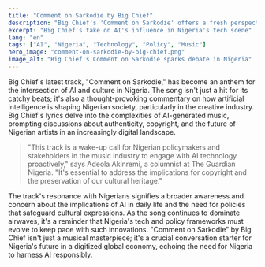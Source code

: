 ```yaml
---
title: "Comment on Sarkodie by Big Chief"
description: "Big Chief's 'Comment on Sarkodie' offers a fresh perspective on AI's impact in Nigeria"
excerpt: "Big Chief's take on AI's influence in Nigeria's tech scene"
lang: "en"
tags: ["AI", "Nigeria", "Technology", "Policy", "Music"]
hero_image: "comment-on-sarkodie-by-big-chief.png"
image_alt: "Big Chief's Comment on Sarkodie sparks debate in Nigeria"
---
```


Big Chief's latest track, "Comment on Sarkodie," has become an anthem for the intersection of AI and culture in Nigeria. The song isn't just a hit for its catchy beats; it's also a thought-provoking commentary on how artificial intelligence is shaping Nigerian society, particularly in the creative industry. Big Chief's lyrics delve into the complexities of AI-generated music, prompting discussions about authenticity, copyright, and the future of Nigerian artists in an increasingly digital landscape.

> "This track is a wake-up call for Nigerian policymakers and stakeholders in the music industry to engage with AI technology proactively," says Adeola Akinremi, a columnist at The Guardian Nigeria. "It's essential to address the implications for copyright and the preservation of our cultural heritage."

The track's resonance with Nigerians signifies a broader awareness and concern about the implications of AI in daily life and the need for policies that safeguard cultural expressions. As the song continues to dominate airwaves, it's a reminder that Nigeria's tech and policy frameworks must evolve to keep pace with such innovations. "Comment on Sarkodie" by Big Chief isn't just a musical masterpiece; it's a crucial conversation starter for Nigeria's future in a digitized global economy, echoing the need for Nigeria to harness AI responsibly.